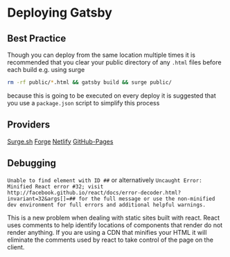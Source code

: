 # Deploying Gatsby

## Best Practice


Though you can deploy from the same location multiple times it is recommended that you clear your public directory of any `.html` files before each build
e.g. using surge

```bash
rm -rf public/*.html && gatsby build && surge public/
```

because this is going to be executed on every deploy it is suggested that you use a `package.json` script to simplify this process

## Providers

[Surge.sh](http://surge.sh/)
[Forge](https://getforge.com/)
[Netlify](https://www.netlify.com/)
[GitHub-Pages](https://pages.github.com/)

## Debugging

`Unable to find element with ID ##`
or alternatively
`Uncaught Error: Minified React error #32; visit http://facebook.github.io/react/docs/error-decoder.html?invariant=32&args[]=## for the full message or use the non-minified dev environment for full errors and additional helpful warnings.`

This is a new problem when dealing with static sites built with react.  React uses comments to help identify locations of components that render do not render anything.  If you are using a CDN that minifies your HTML it will eliminate the comments used by react to take control of the page on the client.
